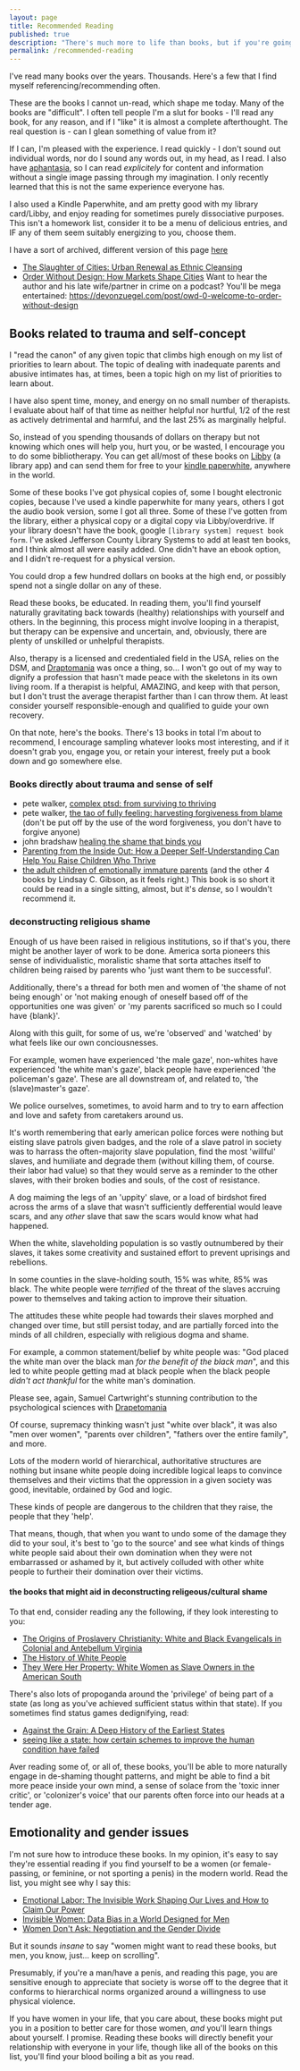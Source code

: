 ```yaml
---
layout: page
title: Recommended Reading
published: true
description: "There's much more to life than books, but if you're going to read some, here's a spot to start"
permalink: /recommended-reading
---
```


I've read many books over the years. Thousands. Here's a few that I find myself referencing/recommending often.

These are the books I cannot un-read, which shape me today. Many of the books are "difficult". I often tell people I'm a slut for books - I'll read any book, for any reason, and if I "like" it is almost a complete afterthought. The real question is - can I glean something of value from it?

If I can, I'm pleased with the experience. I read quickly - I don't sound out individual words, nor do I sound any words out, in my head, as I read. I also have [aphantasia](https://www.facebook.com/notes/2862324277332876/), so I can read _explicitely_ for content and information without a single image passing through my imagination. I only recently learned that this is not the same experience everyone has.

I also used a Kindle Paperwhite, and am pretty good with my library card/Libby, and enjoy reading for sometimes purely dissociative purposes. This isn't a homework list, consider it to be a menu of delicious entries, and IF any of them seem suitably energizing to you, choose them.

I have a sort of archived, different version of this page [here](https://josh.works/recommended-reading-part-two)


- [The Slaughter of Cities: Urban Renewal as Ethnic Cleansing](https://www.fidelitypress.org/book-products/the-slaughter-of-cities)
- [Order Without Design: How Markets Shape Cities](https://www.goodreads.com/book/show/39644188-order-without-design) Want to hear the author and his late wife/partner in crime on a podcast? You'll be mega entertained: https://devonzuegel.com/post/owd-0-welcome-to-order-without-design


## Books related to trauma and self-concept

I "read the canon" of any given topic that climbs high enough on my list of priorities to learn about. The topic of dealing with inadequate parents and abusive intimates has, at times, been a topic high on my list of priorities to learn about. 

I have also spent time, money, and energy on no small number of therapists. I evaluate about half of that time as neither helpful nor hurtful, 1/2 of the rest as actively detrimental and harmful, and the last 25% as marginally helpful.

So, instead of you spending thousands of dollars on therapy but not knowing which ones will help you, hurt you, or be wasted, I encourage you to do some bibliotherapy. You can get all/most of these books on [Libby](https://www.overdrive.com/apps/libby) (a library app) and can send them for free to your [kindle paperwhite](https://www.amazon.com/Kindle-Paperwhite-adjustable-Ad-Supported/dp/B08KTZ8249), anywhere in the world. 

Some of these books I've got physical copies of, some I bought electronic copies, because I've used a kindle paperwhite for many years, others I got the audio book version, some I got all three. Some of these I've gotten from the library, either a physical copy or a digital copy via Libby/overdrive. If your library doesn't have the book, google `[library system] request book form`. I've asked Jefferson County Library Systems to add at least ten books, and I think almost all were easily added. One didn't have an ebook option, and I didn't re-request for a physical version.

You could drop a few hundred dollars on books at the high end, or possibly spend not a single dollar on any of these. 

Read these books, be educated. In reading them, you'll find yourself naturally gravitating back towards (healthy) relationships with yourself and others. In the beginning, this process might involve looping in a therapist, but therapy can be expensive and uncertain, and, obviously, there are plenty of unskilled or unhelpful therapists. 

Also, therapy is a licensed and credentialed field in the USA, relies on the DSM, and [Draptomania](https://en.wikipedia.org/wiki/Drapetomania) was once a thing, so... I won't go out of my way to dignify a profession that hasn't made peace with the skeletons in its own living room. If a therapist is helpful, AMAZING, and keep with that person, but I don't trust the average therapist farther than I can throw them. At least consider yourself responsible-enough and qualified to guide your own recovery. 

On that note, here's the books. There's 13 books in total I'm about to recommend, I encourage sampling whatever looks most interesting, and if it doesn't grab you, engage you, or retain your interest, freely put a book down and go somewhere else. 

### Books directly about trauma and sense of self

- pete walker, [complex ptsd: from surviving to thriving](https://www.amazon.com/Complex-PTSD-Surviving-RECOVERING-CHILDHOOD/dp/1492871842)
- pete walker, [the tao of fully feeling: harvesting forgiveness from blame](https://www.amazon.com/Tao-Fully-Feeling-Harvesting-Forgiveness-ebook/dp/B017I3NRRO?ref_=ast_author_dp) (don't be put off by the use of the word forgiveness, you don't have to forgive anyone)
- john bradshaw [healing the shame that binds you](https://www.amazon.com/Healing-Shame-that-Binds-You-ebook/dp/B016P6GC9A/ref=sr_1_1?crid=3DT44LSD5SVSD&keywords=healing+the+shame+that+binds+you&qid=1698413851&s=digital-text&sprefix=healing+the+shame%2Cdigital-text%2C373&sr=1-1)
- [Parenting from the Inside Out: How a Deeper Self-Understanding Can Help You Raise Children Who Thrive](https://www.amazon.com/Parenting-Inside-Out-Self-Understanding-Anniversary-ebook/dp/B00HZ1E5BM/ref=sr_1_1?crid=1W733XLM0RA2Z&keywords=parenting+from+the+inside+out&qid=1698413876&s=digital-text&sprefix=parenting+from+the+%2Cdigital-text%2C344&sr=1-1)
- [the adult children of emotionally immature parents](https://www.amazon.com/Adult-Children-Emotionally-Immature-Parents-ebook/dp/B00TZE87S4?ref_=ast_author_dp) (and the other 4 books by Lindsay C. Gibson, as it feels right.) This book is so short it could be read in a single sitting, almost, but it's _dense_, so I wouldn't recommend it. 

### deconstructing religious shame

Enough of us have been raised in religious institutions, so if that's you, there might be another layer of work to be done. America sorta pioneers this sense of individualistic, moralistic shame that sorta attaches itself to children being raised by parents who 'just want them to be successful'. 

Additionally, there's a thread for both men and women of 'the shame of not being enough' or 'not making enough of oneself based off of the opportunities one was given' or 'my parents sacrificed so much so I could have {blank}'. 

Along with this guilt, for some of us, we're 'observed' and 'watched' by what feels like our own conciousnesses. 

For example, women have experienced 'the male gaze', non-whites have experienced 'the white man's gaze', black people have experienced 'the policeman's gaze'. These are all downstream of, and related to, 'the (slave)master's gaze'. 

We police ourselves, sometimes, to avoid harm and to try to earn affection and love and safety from caretakers around us. 

It's worth remembering that early american police forces were nothing but eisting slave patrols given badges, and the role of a slave patrol in society was to harrass the often-majority slave population, find the most 'willful' slaves, and humiliate and degrade them (without killing them, of course. their labor had value) so that they would serve as a reminder to the other slaves, with their broken bodies and souls, of the cost of resistance. 

A dog maiming the legs of an 'uppity' slave, or a load of birdshot fired across the arms of a slave that wasn't sufficiently defferential would leave scars, and any _other_ slave that saw the scars would know what had happened.

When the white, slaveholding population is so vastly outnumbered by their slaves, it takes some creativity and sustained effort to prevent uprisings and rebellions.

In some counties in the slave-holding south, 15% was white, 85% was black. The white people were _terrified_ of the threat of the slaves accruing power to themselves and taking action to improve their situation.

The attitudes these white people had towards their slaves morphed and changed over time, but still persist today, and are partially forced into the minds of all children, especially with religious dogma and shame. 

For example, a common statement/belief by white people was: "God placed the white man over the black man _for the benefit of the black man_", and this led to white people getting mad at black people when the black people _didn't act thankful_ for the white man's domination. 

Please see, again, Samuel Cartwright's stunning contribution to the psychological sciences with [Drapetomania](https://en.wikipedia.org/wiki/Drapetomania)

Of course, supremacy thinking wasn't just "white over black", it was also "men over women", "parents over children", "fathers over the entire family", and more. 

Lots of the modern world of hierarchical, authoritative structures are nothing but insane white people doing incredible logical leaps to convince themselves and their victims that the oppression in a given society was good, inevitable, ordained by God and logic. 

These kinds of people are dangerous to the children that they raise, the people that they 'help'. 

That means, though, that when you want to undo some of the damage they did to your soul, it's best to 'go to the source' and see what kinds of things white people said about their own domination when they were not embarrassed or ashamed by it, but actively colluded with other white people to furtheir their domination over their victims. 

#### the books that might aid in deconstructing religeous/cultural shame

To that end, consider reading any the following, if they look interesting to you:

- [The Origins of Proslavery Christianity: White and Black Evangelicals in Colonial and Antebellum Virginia](https://www.goodreads.com/book/show/2507760.The_Origins_of_Proslavery_Christianity?from_search=true&from_srp=true&qid=RxApdAuNZo&rank=1)
- [The History of White People](https://www.goodreads.com/book/show/6919721-the-history-of-white-people)
- [They Were Her Property: White Women as Slave Owners in the American South](https://www.goodreads.com/book/show/40887375-they-were-her-property?ac=1&from_search=true&qid=hpCcgRkOGN&rank=1)

There's also lots of propoganda around the 'privilege' of being part of a state (as long as you've achieved sufficient status within that state). If you sometimes find status games dedignifying, read:

- [Against the Grain: A Deep History of the Earliest States](https://www.amazon.com/Against-Grain-History-Earliest-States/dp/0300182910)
- [seeing like a state: how certain schemes to improve the human condition have failed](https://www.amazon.com/Seeing-Like-State-James-C-Scott-audiobook/dp/B07D2HZXB4/ref=sr_1_1?crid=2FHVDG0449OQY&keywords=seeing+like+a+state&qid=1698414800&s=books&sprefix=seeing+like+a+sta%2Cstripbooks%2C369&sr=1-1)

Aver reading some of, or all of, these books, you'll be able to more naturally engage in de-shaming thought patterns, and might be able to find a bit more peace inside your own mind, a sense of solace from the 'toxic inner critic', or 'colonizer's voice' that our parents often force into our heads at a tender age.

## Emotionality and gender issues 

I'm not sure how to introduce these books. In my opinion, it's easy to say they're essential reading if you find yourself to be a women (or female-passing, or feminine, or not sporting a penis) in the modern world. Read the list, you might see why I say this:

- [Emotional Labor: The Invisible Work Shaping Our Lives and How to Claim Our Power](https://www.amazon.com/Emotional-Labor-Invisible-Shaping-Lives-ebook/dp/B09XL76CVF/ref=tmm_kin_swatch_0?_encoding=UTF8&qid=1698414876&sr=1-1)
- [Invisible Women: Data Bias in a World Designed for Men](https://www.amazon.com/Invisible-Women-Data-World-Designed-ebook/dp/B07N1N6VKT/ref=sr_1_1?crid=1INU1SSL2WTSO&keywords=invisible+women&qid=1698414937&s=digital-text&sprefix=invisible+w%2Cdigital-text%2C607&sr=1-1)
- [Women Don't Ask: Negotiation and the Gender Divide](https://www.amazon.com/Women-Dont-Ask-Negotiation-Gender-ebook/dp/B08CR5GGZL/ref=sr_1_1?crid=3NDIVA561FH2R&keywords=women+don%27t+ask&qid=1698414974&s=digital-text&sprefix=women+don%27t+a%2Cdigital-text%2C369&sr=1-1)

But it sounds _insane_ to say "women might want to read these books, but men, you know, just... keep on scrolling". 

Presumably, if you're a man/have a penis, and reading this page, you are sensitive enough to appreciate that society is worse off to the degree that it conforms to hierarchical norms organized around a willingness to use physical violence. 

If you have women in your life, that you care about, these books might put you in a position to better care for those women, _and_ you'll learn things about yourself. I promise. Reading these books will directly benefit your relationship with everyone in your life, though like all of the books on this list, you'll find your blood boiling a bit as you read.








